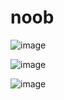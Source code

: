 # noob
![image](https://user-images.githubusercontent.com/86054592/138982556-db34a2ca-d7ce-48d5-9248-184c901b1656.png)

![image](https://user-images.githubusercontent.com/86054592/138982587-12d0d43b-364b-44df-8db9-97f9b34026d8.png)

![image](https://user-images.githubusercontent.com/86054592/138982608-793d061e-fef9-410b-8f17-03b0936f861d.png)
